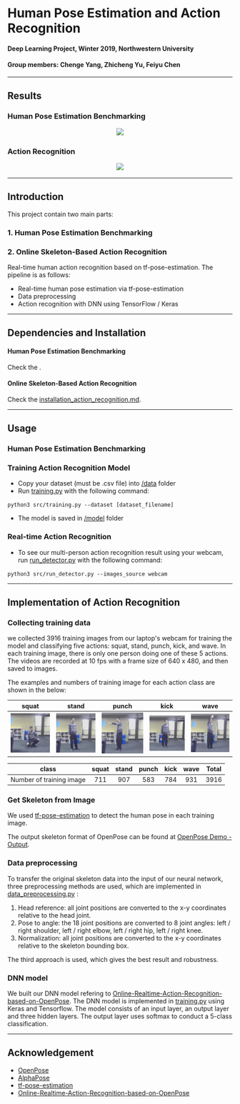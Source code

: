 # Human Pose Estimation and Action Recognition
#### Deep Learning Project, Winter 2019, Northwestern University
#### Group members: Chenge Yang, Zhicheng Yu, Feiyu Chen
-----------------------------------------------------------------------------------------
## Results
### Human Pose Estimation Benchmarking
<p align = "center">
  <img src = "images/action_recognition.gif" height = "480px">
</p>

### Action Recognition
<p align = "center">
  <img src = "images/action_recognition.gif" height = "480px">
</p>

-----------------------------------------------------------------------------------------
## Introduction
This project contain two main parts:
### 1. Human Pose Estimation Benchmarking


### 2. Online Skeleton-Based Action Recognition
Real-time human action recognition based on tf-pose-estimation. The pipeline is as follows:
* Real-time human pose estimation via tf-pose-estimation
* Data preprocessing
* Action recognition with DNN using TensorFlow / Keras

-----------------------------------------------------------------------------------------
## Dependencies and Installation
#### Human Pose Estimation Benchmarking
Check the []().

#### Online Skeleton-Based Action Recognition
Check the [installation_action_recognition.md](doc/installation_action_recognition.md).

-----------------------------------------------------------------------------------------
## Usage
### Human Pose Estimation Benchmarking

### Training Action Recognition Model
* Copy your dataset (must be .csv file) into [/data](data/) folder
* Run [training.py](src/training.py) with the following command:
```
python3 src/training.py --dataset [dataset_filename]
```
* The model is saved in [/model](model/) folder

### Real-time Action Recognition
* To see our multi-person action recognition result using your webcam, run [run_detector.py](src/run_detector.py) with the following command:
```
python3 src/run_detector.py --images_source webcam
```

-----------------------------------------------------------------------------------------
## Implementation of Action Recognition
### Collecting training data
we collected 3916 training images from our laptop's webcam for training the model and classifying five actions: squat, stand, punch, kick, and wave. In each training image, there is only one person doing one of these 5 actions. The videos are recorded at 10 fps with a frame size of 640 x 480, and then saved to images.

The examples and numbers of training image for each action class are shown in the below:  

|squat |stand |punch |kick |wave |
|:---:|:---:|:---:|:---:|:---:|
|![](./images/squat.gif)|  ![](./images/stand.gif)|  ![](./images/punch.gif)|  ![](./images/kick.gif)|  ![](./images/wave.gif)|

|class | squat |stand |punch |kick |wave | Total |
|:---:|:---:|:---:|:---:|:---:|:---:|:---:|
|Number of training image|  711|  907|  583|  784|  931| 3916|

### Get Skeleton from Image
We used [tf-pose-estimation](https://github.com/ildoonet/tf-pose-estimation) to detect the human pose in each training image.

The output skeleton format of OpenPose can be found at [OpenPose Demo - Output](https://github.com/CMU-Perceptual-Computing-Lab/openpose/blob/master/doc/output.md).

### Data preprocessing
To transfer the original skeleton data into the input of our neural network, three preprocessing methods are used, which are implemented in [data_preprocessing.py](src/mylib/data_preprocessing.py) :
1. Head reference: all joint positions are converted to the x-y coordinates relative to the head joint.
2. Pose to angle: the 18 joint positions are converted to 8 joint angles: left / right shoulder, left / right elbow, left / right hip, left / right knee.
3. Normalization: all joint positions are converted to the x-y coordinates relative to the skeleton bounding box.

The third approach is used, which gives the best result and robustness.

### DNN model
We built our DNN model refering to [Online-Realtime-Action-Recognition-based-on-OpenPose](https://github.com/LZQthePlane/Online-Realtime-Action-Recognition-based-on-OpenPose). The DNN model is implemented in [training.py](src/training.py) using Keras and Tensorflow. The model consists of an input layer, an output layer and three hidden layers. The output layer uses softmax to conduct a 5-class classification.

-----------------------------------------------------------------------------------------
## Acknowledgement
* [OpenPose](https://github.com/CMU-Perceptual-Computing-Lab/openpose)
* [AlphaPose](https://github.com/MVIG-SJTU/AlphaPose)
* [tf-pose-estimation](https://github.com/ildoonet/tf-pose-estimation)
* [Online-Realtime-Action-Recognition-based-on-OpenPose](https://github.com/LZQthePlane/Online-Realtime-Action-Recognition-based-on-OpenPose)
